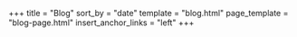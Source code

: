 +++
title = "Blog"
sort_by = "date"
template = "blog.html"
page_template = "blog-page.html"
insert_anchor_links = "left"
+++
